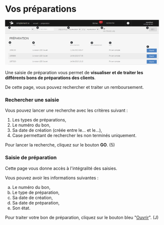 # Vos préparations


![index-screenshotfionajoupilancom20150810160640](images/index-screenshotfionajoupilancom20150810160640.png)


<p>Une saisie de pr&eacute;paration vous permet de&nbsp;<strong>visualiser et de traiter les diff&eacute;rents bons de pr&eacute;parations des clients</strong>.</p>
<p>De cette page, vous pouvez rechercher et traiter un remboursement.</p>
<h3>Rechercher une saisie</h3>
<p>Vous pouvez lancer une recherche avec les crit&egrave;res suivant :</p>
<ol>
<li>Les types de pr&eacute;parations,</li>
<li>Le num&eacute;ro du bon,</li>
<li>Sa date de cr&eacute;ation (cr&eacute;&eacute;e entre le... et le...),</li>
<li>Case permettant de rechercher les non termin&eacute;s uniquement.</li>
</ol>
<p>Pour lancer la recherche, cliquez sur le bouton&nbsp;<strong>GO</strong>. (5)</p>
<h3>Saisie de pr&eacute;paration</h3>
<p>Cette page vous donne acc&egrave;s &agrave;&nbsp;l'int&eacute;gralit&eacute; des saisies.</p>
<p>Vous pouvez avoir les informations suivantes :</p>
<ol type="a">
<li>Le num&eacute;ro du bon,</li>
<li>Le type de pr&eacute;paration,</li>
<li>Sa date de cr&eacute;ation,</li>
<li>Sa date de pr&eacute;paration,</li>
<li>Son &eacute;tat.</li>
</ol>
<p>Pour traiter votre bon de pr&eacute;paration, cliquez sur le bouton bleu "<a href="/fr-fr/office/gestion-commerciale/Logistique/SaisiedePreparation/saisieprepaexterne.md">Ouvrir</a>". (J)</p>

